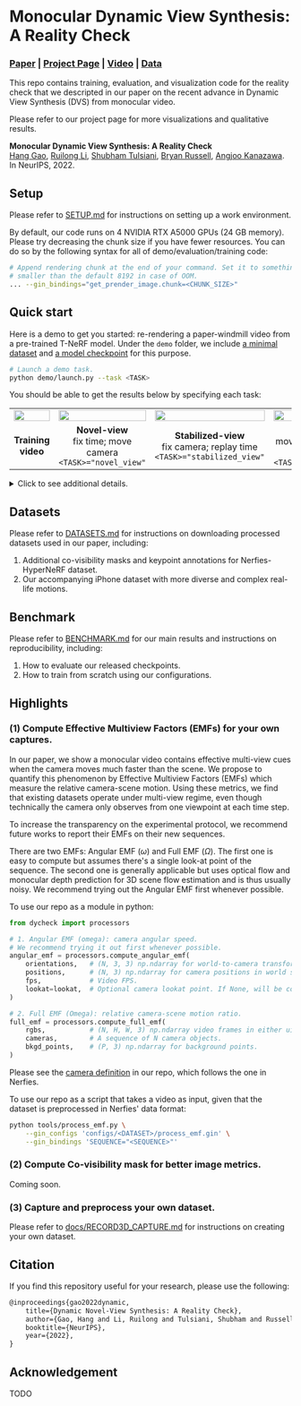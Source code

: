 # Monocular Dynamic View Synthesis: A Reality Check

### [Paper](TODO) | [Project Page](https://hangg7.com/dycheck) | [Video](TODO) | [Data](https://drive.google.com/drive/folders/1ZYQQh0qkvpoGXFIcK_j4suon1Wt6MXdZ?usp=sharing)

This repo contains training, evaluation, and visualization code for the reality check that we descripted in our paper on the recent advance in Dynamic View Synthesis (DVS) from monocular video.

Please refer to our project page for more visualizations and qualitative results.

**Monocular Dynamic View Synthesis: A Reality Check** <br> [Hang Gao](https://people.eecs.berkeley.edu/~hangg/),
[Ruilong Li](https://www.liruilong.cn/),
[Shubham Tulsiani](https://shubhtuls.github.io/),
[Bryan Russell](https://bryanrussell.org/),
[Angjoo Kanazawa](https://people.eecs.berkeley.edu/~kanazawa/).
In NeurIPS, 2022.

<!-- **Table of Contents** -->
<!-- <br> -->

<!-- 1. [Learned Perceptual Image Patch Similarity (LPIPS) metric](#1-learned-perceptual-image-patch-similarity-lpips-metric)<br> -->
<!--    a. [Basic Usage](#a-basic-usage) If you just want to run the metric through command line, this is all you need.<br> -->
<!--    b. ["Perceptual Loss" usage](#b-backpropping-through-the-metric)<br> -->
<!--    c. [About the metric](#c-about-the-metric)<br> -->
<!-- 2. [Berkeley-Adobe Perceptual Patch Similarity (BAPPS) dataset](#2-berkeley-adobe-perceptual-patch-similarity-bapps-dataset)<br> -->
<!--    a. [Download](#a-downloading-the-dataset)<br> -->
<!--    b. [Evaluation](#b-evaluating-a-perceptual-similarity-metric-on-a-dataset)<br> -->
<!--    c. [About the dataset](#c-about-the-dataset)<br> -->
<!--    d. [Train the metric using the dataset](#d-using-the-dataset-to-train-the-metric)<br> -->

## Setup

Please refer to [SETUP.md](docs/SETUP.md) for instructions on setting up a work environment.

By default, our code runs on 4 NVIDIA RTX A5000 GPUs (24 GB memory). Please try decreasing the chunk size if you have fewer resources. You can do so by the following syntax for all of demo/evaluation/training code:

```bash
# Append rendering chunk at the end of your command. Set it to something
# smaller than the default 8192 in case of OOM.
... --gin_bindings="get_prender_image.chunk=<CHUNK_SIZE>"
```

## Quick start

Here is a demo to get you started: re-rendering a paper-windmill video from a pre-trained T-NeRF model. Under the `demo` folder, we include [a minimal dataset](./demo/datasets/iphone/paper-windmill) and [a model checkpoint](demo/work_dirs/iphone/paper-windmill/tnerf/randbkgd_depth_dist/checkpoints) for this purpose.

```bash
# Launch a demo task.
python demo/launch.py --task <TASK>
```

You should be able to get the results below by specifying each task:

<table width="100%">
    <tr align=center>
        <td width="25%"><img src="https://drive.google.com/uc?export=view&id=1zsP4GcuoFK-xwR3oVwNs2pvHtvVnCmhh" width="100%"></td>
        <td width="25%"><img src="https://drive.google.com/uc?export=view&id=1D02bPteah5m2o5YLgyBsnHIhAxIYrhza" width="100%"></td>
        <td width="25%"><img src="https://drive.google.com/uc?export=view&id=1L7tO3dqU6ibKPZyBaKVusFWqAYcUPB_b" width="100%"></td>
        <td width="25%"><img src="https://drive.google.com/uc?export=view&id=1w9OD53Os7tn2EcNa7tmIXwN9ZI_tXvgV" width="100%"></td>
    </tr>
    <tr align=center>
        <td><b>Training video</b></td>
        <td><b>Novel-view</b><br>fix time; move camera<br><code>&#60;TASK&#62;="novel_view"</code></td>
        <td><b>Stabilized-view</b><br>fix camera; replay time<br><code>&#60;TASK&#62;="stabilized_view"</code></td>
        <td><b>Bullet-time</b><br>move camera; replay time<br><code>&#60;TASK&#62;="bullet_time"</code></td>
    </tr>
</table>

<details>
<summary>Click to see additional details.</summary>

- The minimal dataset only contain the camera and meta information without the actual video frames.
- The model is our baseline T-NeRF with additional regularizations ([config](configs/iphone/tnerf/randbkgd_depth_dist.gin)) which we find competitive comparing to SOTA methods.
- It takes roughtly 3 minutes to render for novel-view task and 12 minutes for the others at 0.3 FPS.

</details>

## Datasets

Please refer to [DATASETS.md](docs/DATASETS.md) for instructions on downloading processed datasets used in our paper, including:

1. Additional co-visibility masks and keypoint annotations for Nerfies-HyperNeRF dataset.
2. Our accompanying iPhone dataset with more diverse and complex real-life motions.

## Benchmark

Please refer to [BENCHMARK.md](docs/BENCHMARK.md) for our main results and instructions on reproducibility, including:

1. How to evaluate our released checkpoints.
2. How to train from scratch using our configurations.

## Highlights

### (1) Compute Effective Multiview Factors (EMFs) for your own captures.

In our paper, we show a monocular video contains effective multi-view cues when the camera moves much faster than the scene.
We propose to quantify this phenomenon by Effective Multiview Factors (EMFs) which measure the relative camera-scene motion.
Using these metrics, we find that existing datasets operate under multi-view regime, even though technically the camera only observes from one viewpoint at each time step.

To increase the transparency on the experimental protocol, we recommend future works to report their EMFs on their new sequences.

There are two EMFs: Angular EMF ($\omega$) and Full EMF ($\Omega$). The first one is easy to compute but assumes there's a single look-at point of the sequence. The second one is generally applicable but uses optical flow and monocular depth prediction for 3D scene flow estimation and is thus usually noisy. We recommend trying out the Angular EMF first whenever possible.

To use our repo as a module in python:

```python
from dycheck import processors

# 1. Angular EMF (omega): camera angular speed.
# We recommend trying it out first whenever possible.
angular_emf = processors.compute_angular_emf(
    orientations,   # (N, 3, 3) np.ndarray for world-to-camera transforms in the OpenCV format.
    positions,      # (N, 3) np.ndarray for camera positions in world space.
    fps,            # Video FPS.
    lookat=lookat,  # Optional camera lookat point. If None, will be computed by triangulating camera optical axes.
)

# 2. Full EMF (Omega): relative camera-scene motion ratio.
full_emf = processors.compute_full_emf(
    rgbs,           # (N, H, W, 3) np.ndarray video frames in either uint8 or float32.
    cameras,        # A sequence of N camera objects.
    bkgd_points,    # (P, 3) np.ndarray for background points.
)
```

Please see the [camera definition](https://github.com/hangg7/dybench/blob/release/dycheck/geometry/camera.py#L244-L282) in our repo, which follows the one in Nerfies.

To use our repo as a script that takes a video as input, given that the dataset is preprocessed in Nerfies' data format:

```bash
python tools/process_emf.py \
    --gin_configs 'configs/<DATASET>/process_emf.gin' \
    --gin_bindings 'SEQUENCE="<SEQUENCE>"'
```

### (2) Compute Co-visibility mask for better image metrics.

Coming soon.

### (3) Capture and preprocess your own dataset.

Please refer to [docs/RECORD3D_CAPTURE.md](docs/SETUP.md) for instructions on creating your own dataset.

## Citation

If you find this repository useful for your research, please use the following:

```txt
@inproceedings{gao2022dynamic,
    title={Dynamic Novel-View Synthesis: A Reality Check},
    author={Gao, Hang and Li, Ruilong and Tulsiani, Shubham and Russell, Bryan and Kanazawa, Angjoo},
    booktitle={NeurIPS},
    year={2022},
}
```

## Acknowledgement

TODO
